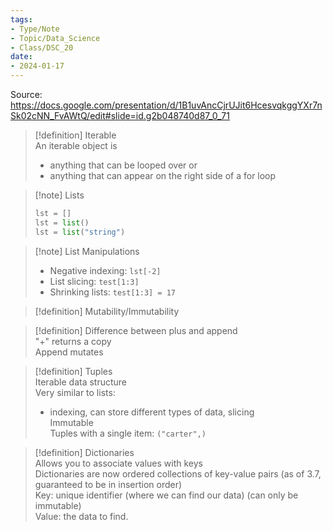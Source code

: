 ```yaml
---  
tags:  
- Type/Note  
- Topic/Data_Science  
- Class/DSC_20  
date:  
- 2024-01-17  
---  
```

  
Source: https://docs.google.com/presentation/d/1B1uvAncCjrUJit6HcesvqkggYXr7nSk02cNN_FvAWtQ/edit#slide=id.g2b048740d87_0_71  
  
> [!definition] Iterable  
> An iterable object is  
> - anything that can be looped over or  
> - anything that can appear on the right side of a for loop  
  
> [!note] Lists  
> ```Python  
> lst = []  
> lst = list()  
> lst = list("string")  
> ```  
  
> [!note] List Manipulations  
>-  Negative indexing: `lst[-2]`  
>- List slicing: `test[1:3]`  
>- Shrinking lists: `test[1:3] = 17`  
  
> [!definition] Mutability/Immutability  
  
> [!definition] Difference between plus and append  
> "+" returns a copy  
> Append mutates  
  
> [!definition] Tuples  
> Iterable data structure  
> Very similar to lists:  
> - indexing, can store different types of data, slicing  
> Immutable  
> Tuples with a single item: `("carter",)`  
  
> [!definition] Dictionaries  
> Allows you to associate values with keys  
> Dictionaries are now ordered collections of key-value pairs (as of 3.7, guaranteed to be in insertion order)  
>  Key: unique identifier (where we can find our data)  (can only be immutable)  
> Value: the data to find.  
